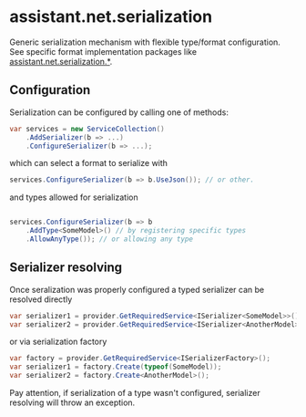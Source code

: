 ﻿# assistant.net.serialization

Generic serialization mechanism with flexible type/format configuration.
See specific format implementation packages like [assistant.net.serialization.*](https://www.nuget.org/packages?q=assistant.net.serialization.).

## Configuration

Serialization can be configured by calling one of methods:

```csharp
var services = new ServiceCollection()
    .AddSerializer(b => ...)
    .ConfigureSerializer(b => ...);
```

which can select a format to serialize with

```csharp
services.ConfigureSerializer(b => b.UseJson()); // or other.

```
and types allowed for serialization

```csharp

services.ConfigureSerializer(b => b
    .AddType<SomeModel>() // by registering specific types
    .AllowAnyType()); // or allowing any type

```

## Serializer resolving

Once seralization was properly configured a typed serializer can be resolved directly

```csharp
var serializer1 = provider.GetRequiredService<ISerializer<SomeModel>>();
var serializer2 = provider.GetRequiredService<ISerializer<AnotherModel>>();
```

or via serialization factory

```csharp
var factory = provider.GetRequiredService<ISerializerFactory>();
var serializer1 = factory.Create(typeof(SomeModel));
var serializer2 = factory.Create<AnotherModel>();
```

Pay attention, if serialization of a type wasn't configured, serializer resolving will throw an exception.